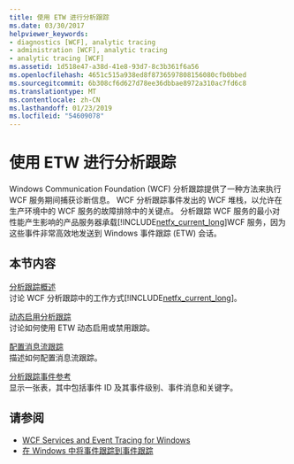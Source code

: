```yaml
---
title: 使用 ETW 进行分析跟踪
ms.date: 03/30/2017
helpviewer_keywords:
- diagnostics [WCF], analytic tracing
- administration [WCF], analytic tracing
- analytic tracing [WCF]
ms.assetid: 1d518e47-a38d-41e8-93d7-8c3b361f6a56
ms.openlocfilehash: 4651c515a938ed8f8736597808156080cfb0bbed
ms.sourcegitcommit: 6b308cf6d627d78ee36dbbae8972a310ac7fd6c8
ms.translationtype: MT
ms.contentlocale: zh-CN
ms.lasthandoff: 01/23/2019
ms.locfileid: "54609078"
---
```

# <a name="analytic-tracing-with-etw"></a>使用 ETW 进行分析跟踪
Windows Communication Foundation (WCF) 分析跟踪提供了一种方法来执行 WCF 服务期间捕获诊断信息。 WCF 分析跟踪事件发出的 WCF 堆栈，以允许在生产环境中的 WCF 服务的故障排除中的关键点。 分析跟踪 WCF 服务的最小对性能产生影响的产品服务器承载[!INCLUDE[netfx_current_long](../../../../../includes/netfx-current-long-md.md)]WCF 服务，因为这些事件非常高效地发送到 Windows 事件跟踪 (ETW) 会话。  
  
## <a name="in-this-section"></a>本节内容  
 [分析跟踪概述](../../../../../docs/framework/wcf/diagnostics/etw/analytic-tracing-overview.md)  
 讨论 WCF 分析跟踪中的工作方式[!INCLUDE[netfx_current_long](../../../../../includes/netfx-current-long-md.md)]。  
  
 [动态启用分析跟踪](../../../../../docs/framework/wcf/diagnostics/etw/dynamically-enabling-analytic-tracing.md)  
 讨论如何使用 ETW 动态启用或禁用跟踪。  
  
 [配置消息流跟踪](../../../../../docs/framework/wcf/diagnostics/etw/configuring-message-flow-tracing.md)  
 描述如何配置消息流跟踪。  
  
 [分析跟踪事件参考](../../../../../docs/framework/wcf/diagnostics/etw/analytic-trace-event-reference.md)  
 显示一张表，其中包括事件 ID 及其事件级别、事件消息和关键字。  
  
## <a name="see-also"></a>请参阅
- [WCF Services and Event Tracing for Windows](../../../../../docs/framework/wcf/samples/wcf-services-and-event-tracing-for-windows.md)
- [在 Windows 中将事件跟踪到事件跟踪](../../../../../docs/framework/windows-workflow-foundation/samples/tracking-events-into-event-tracing-in-windows.md)
